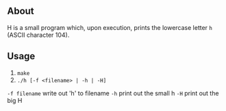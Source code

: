## About
H is a small program which, upon execution, prints the lowercase letter `h` (ASCII character 104).

## Usage
1.	`make`
2.	`./h [-f <filename> | -h | -H]`

`-f filename`
  write out 'h' to filename
`-h`
  print out the small h
`-H`
  print out the big H
